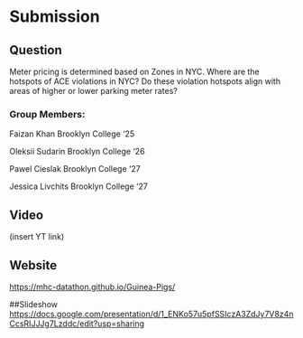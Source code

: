 # Submission

## Question
Meter pricing is determined based on Zones in NYC. Where are the hotspots of ACE violations in NYC? Do these violation hotspots align with areas of higher or lower parking meter rates?

### Group Members:

Faizan Khan
Brooklyn College ‘25

Oleksii Sudarin
Brooklyn College ‘26

Pawel Cieslak
Brooklyn College ‘27

Jessica Livchits
Brooklyn College ‘27

## Video

(insert YT link)

## Website 
https://mhc-datathon.github.io/Guinea-Pigs/

##Slideshow
https://docs.google.com/presentation/d/1_ENKo57u5pfSSIczA3ZdJy7V8z4nCcsRIJJJg7Lzddc/edit?usp=sharing




